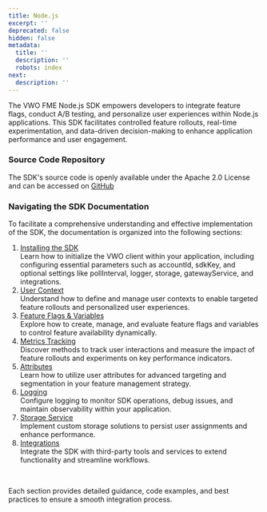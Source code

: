 ```yaml
---
title: Node.js
excerpt: ''
deprecated: false
hidden: false
metadata:
  title: ''
  description: ''
  robots: index
next:
  description: ''
---
```

The VWO FME Node.js SDK empowers developers to integrate feature flags, conduct A/B testing, and personalize user experiences within Node.js applications. This SDK facilitates controlled feature rollouts, real-time experimentation, and data-driven decision-making to enhance application performance and user engagement.

### Source Code Repository

The SDK's source code is openly available under the Apache 2.0 License and can be accessed on [GitHub](https://github.com/wingify/vwo-fme-node-sdk)

### Navigating the SDK Documentation

To facilitate a comprehensive understanding and effective implementation of the SDK, the documentation is organized into the following sections:

1. [Installing the SDK](doc:fme-node-install)\
   Learn how to initialize the VWO client within your application, including configuring essential parameters such as accountId, sdkKey, and optional settings like pollInterval, logger, storage, gatewayService, and integrations.
2. [User Context](doc:fme-node-context)\
   Understand how to define and manage user contexts to enable targeted feature rollouts and personalized user experiences.
3. [Feature Flags & Variables](doc:fme-node-flags)\
   Explore how to create, manage, and evaluate feature flags and variables to control feature availability dynamically.
4. [Metrics Tracking](doc:fme-node-metrics-tracking)\
   Discover methods to track user interactions and measure the impact of feature rollouts and experiments on key performance indicators.
5. [Attributes](doc:fme-node-attributes)\
   Learn how to utilize user attributes for advanced targeting and segmentation in your feature management strategy.
6. [Logging](doc:fme-node-logging)\
   Configure logging to monitor SDK operations, debug issues, and maintain observability within your application.
7. [Storage Service](doc:fme-node-storage)\
   Implement custom storage solutions to persist user assignments and enhance performance.
8. [Integrations](doc:fme-node-integrations)\
   Integrate the SDK with third-party tools and services to extend functionality and streamline workflows.

<br />

Each section provides detailed guidance, code examples, and best practices to ensure a smooth integration process.